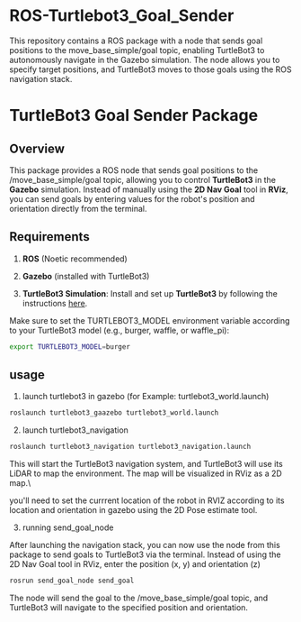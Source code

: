 # ROS-Turtlebot3_Goal_Sender
This repository contains a ROS package with a node that sends goal positions to the move_base_simple/goal topic, enabling TurtleBot3 to autonomously navigate in the Gazebo simulation. The node allows you to specify target positions, and TurtleBot3 moves to those goals using the ROS navigation stack.

TurtleBot3 Goal Sender Package
==============================

Overview
--------

This package provides a ROS node that sends goal positions to the /move\_base\_simple/goal topic, allowing you to control **TurtleBot3** in the **Gazebo** simulation. Instead of manually using the **2D Nav Goal** tool in **RViz**, you can send goals by entering values for the robot's position and orientation directly from the terminal.

Requirements
------------

1.  **ROS** (Noetic recommended)
    
2.  **Gazebo** (installed with TurtleBot3)
    
3.  **TurtleBot3 Simulation**: Install and set up **TurtleBot3** by following the instructions [here](https://emanual.robotis.com/docs/en/platform/turtlebot3/quick-start/#pc-setup).
    
Make sure to set the TURTLEBOT3\_MODEL environment variable according to your TurtleBot3 model (e.g., burger, waffle, or waffle\_pi):

```bash
export TURTLEBOT3_MODEL=burger
```
## usage
1. launch turtlebot3 in gazebo (for Example: turtlebot3_world.launch)

```bash
roslaunch turtlebot3_gaazebo turtlebot3_world.launch
```
2. launch turtlebot3_navigation
```bash
roslaunch turtlebot3_navigation turtlebot3_navigation.launch
```
This will start the TurtleBot3 navigation system, and TurtleBot3 will use its LiDAR to map the environment. The map will be visualized in RViz as a 2D map.\

you'll need to set the currrent location of the robot in RVIZ according to its location and orientation in gazebo using the 2D Pose estimate tool.

3. running send_goal_node
   
After launching the navigation stack, you can now use the node from this package to send goals to TurtleBot3 via the terminal. Instead of using the 2D Nav Goal tool in RViz, enter the position (x, y) and orientation (z)

```bash
rosrun send_goal_node send_goal
```

The node will send the goal to the /move_base_simple/goal topic, and TurtleBot3 will navigate to the specified position and orientation.
